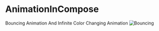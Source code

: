 # AnimationInCompose
Bouncing Animation And Infinite Color Changing Animation
![Bouncing](https://user-images.githubusercontent.com/53872301/202854295-ba67f601-4a80-4196-bb29-9d41fb1b2a5c.png)
